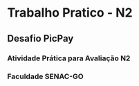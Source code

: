 # Trabalho Pratico - N2

## Desafio PicPay

### Atividade Prática para Avaliação N2

### Faculdade SENAC-GO
